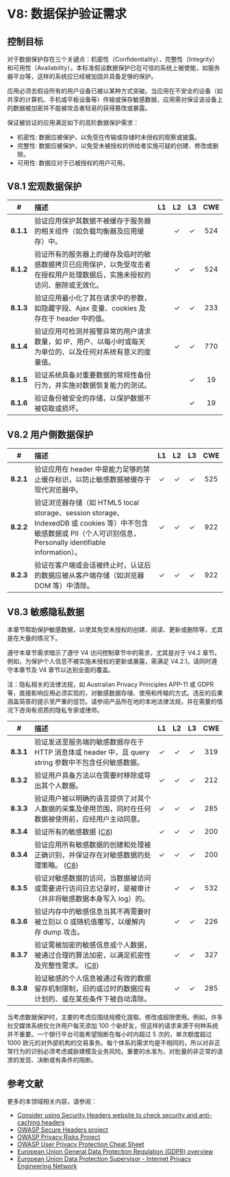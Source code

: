 # V8: 数据保护验证需求

## 控制目标

对于数据保护存在三个关键点：机密性（Confidentiality），完整性（Integrity）和可用性（Availability）。本标准假设数据保护已在可信的系统上被使能，如服务器平台等，这样的系统应已经被加固并具备足够的保护。

应用必须去假设所有的用户设备已被以某种方式突破。当应用在不安全的设备（如共享的计算机、手机或平板设备等）传输或保存敏感数据，应用需对保证该设备上的数据被加密并不能被攻击者轻易的获得篡改或暴露。

保证被验证的应用满足如下的高阶数据保护需求：

* 机密性: 数据应被保护，以免受在传输或存储时未授权的观察或披露。
* 完整性: 数据应被保护，以免受未被授权的供给者实施可疑的创建、修改或删除。
* 可用性: 数据应对于已被授权的用户可用。

## V8.1 宏观数据保护

| # | 描述 | L1 | L2 | L3 | CWE |
| :---: | :--- | :---: | :---:| :---: | :---: |
| **8.1.1** | 验证应用保护其数据不被缓存于服务器的相关组件（如负载均衡器及应用缓存）中。 | | ✓ | ✓ | 524 |
| **8.1.2** | 验证所有的服务器上的缓存及临时的敏感数据拷贝已应用保护，以免受攻击者在授权用户处理数据后，实施未授权的访问、删除或无效化。 | | ✓ | ✓ | 524 |
| **8.1.3** | 验证应用最小化了其在请求中的参数，如隐藏字段、Ajax 变量、cookies 及存在于 header 中的值。 | | ✓ | ✓ | 233 |
| **8.1.4** | 验证应用可检测并报警异常的用户请求数量，如 IP、用户、以每小时或每天为单位的、以及任何对系统有意义的度量值。 | | ✓ | ✓ | 770 |
| **8.1.5** | 验证系统具备对重要数据的常规性备份行为，并实施对数据恢复能力的测试。 | | | ✓ | 19 |
| **8.1.6** | 验证备份被安全的存储，以保护数据不被窃取或损坏。 | | | ✓ | 19 |

## V8.2 用户侧数据保护

| # | 描述 | L1 | L2 | L3 | CWE |
| :---: | :--- | :---: | :---:| :---: | :---: |
| **8.2.1** | 验证应用在 header 中是能力足够的禁止缓存标识，以防止敏感数据被缓存于现代浏览器中。 | ✓ | ✓ | ✓ | 525 |
| **8.2.2** | 验证浏览器存储（如 HTML5 local storage、session storage、IndexedDB 或 cookies 等）中不包含敏感数据或 PII（个人可识别信息，Personally identifiable information）。 | ✓ | ✓ | ✓ | 922 |
| **8.2.3** | 验证在客户端或会话被终止时，认证后的数据应被从客户端存储（如浏览器 DOM 等）中清除。 | ✓ | ✓ | ✓ | 922 |

## V8.3 敏感隐私数据

本章节帮助保护敏感数据，以使其免受未授权的创建、阅读、更新或删除等，尤其是在大量的情况下。

遵守本章节需求暗示了遵守 V4 访问控制章节中的需求，尤其是对于 V4.2 章节。例如，为保护个人信息不被实施未授权的更新或暴露，需满足 V4.2.1。请同时遵守本章节及 V4 章节以达到全面的覆盖。

注：隐私相关的法律法规，如 Australian Privacy Principles APP-11 或 GDPR 等，直接影响应用必须实现的，对敏感数据存储、使用和传输的方式。违反的后果涵盖简答的提示至严重的惩罚。请参阅产品所在地的本地法律法规，并在需要的情况下咨询有资质的隐私专家或律师。

| # | 描述 | L1 | L2 | L3 | CWE |
| :---: | :--- | :---: | :---:| :---: | :---: |
| **8.3.1** | 验证发送至服务端的敏感数据存在于 HTTP 消息体或 header 中，且 query string 参数中不包含任何敏感数据。 | ✓ | ✓ | ✓ | 319 |
| **8.3.2** | 验证用户具备方法以在需要时移除或导出其个人数据。 | ✓ | ✓ | ✓ | 212 |
| **8.3.3** | 验证用户被以明确的语言提供了对其个人数据的采集及使用范围，同时在任何数据被使用前，应经用户主动同意。 | ✓ | ✓ | ✓ | 285 |
| **8.3.4** | 验证所有的敏感数据 ([C8](https://owasp.org/www-project-proactive-controls/#div-numbering)) | ✓ | ✓ | ✓ | 200 |
| **8.3.4** | 验证应用所有敏感数据的创建和处理被正确识别，并保证存在对敏感数据的处理策略。 ([C8](https://owasp.org/www-project-proactive-controls/#div-numbering)) | ✓ | ✓ | ✓ | 200 |
| **8.3.5** | 验证对敏感数据的访问，当数据被访问或需要进行访问日志记录时，是被审计（并非将敏感数据本身写入 log）的。 | | ✓ | ✓ | 532 |
| **8.3.6** | 验证内存中的敏感信息当其不再需要时被立刻以 0 或随机值覆写，以缓解内存 dump 攻击。 | | ✓ | ✓ | 226 |
| **8.3.7** | 验证需被加密的敏感信息或个人数据，被通过合理的算法加密，以满足机密性及完整性需求。 ([C8](https://owasp.org/www-project-proactive-controls/#div-numbering)) | | ✓ | ✓ | 327 |
| **8.3.8** | 验证敏感的个人信息被通过有效的数据留存机制限制，旧的或过时的数据应有计划的、或在某些条件下被自动清除。 | | ✓ | ✓ | 285 |

当考虑数据保护时，主要的考虑应围绕规模化提取、修改或超限使用。例如，许多社交媒体系统仅允许用户每天添加 100 个新好友，但这样的请求来源于何种系统并不重要。一个银行平台可能希望阻断在每小时内超过 5 次的，单次额度超过 1000 欧元的对外部机构的交易事务。每个体系的需求均是不相同的，所以对非正常行为的识别必须考虑威胁建模及业务风险。重要的水准为，对批量的非正常的请求的发现、决断或有条件的阻断。

## 参考文献

更多的本领域相关内容，请参阅：

* [Consider using Security Headers website to check security and anti-caching headers](https://securityheaders.io)
* [OWASP Secure Headers project](https://owasp.org/www-project-secure-headers/)
* [OWASP Privacy Risks Project](https://owasp.org/www-project-top-10-privacy-risks/)
* [OWASP User Privacy Protection Cheat Sheet](https://cheatsheetseries.owasp.org/cheatsheets/User_Privacy_Protection_Cheat_Sheet.html)
* [European Union General Data Protection Regulation (GDPR) overview](https://edps.europa.eu/data-protection_en)
* [European Union Data Protection Supervisor - Internet Privacy Engineering Network](https://edps.europa.eu/data-protection/ipen-internet-privacy-engineering-network_en)

